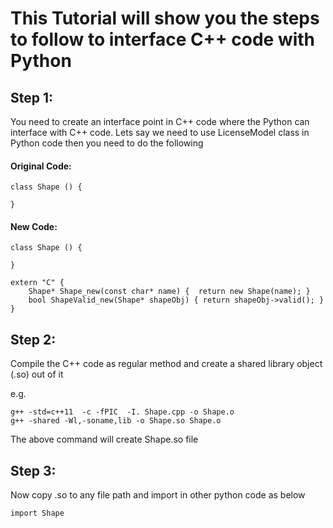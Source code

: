 # This Tutorial will show you the steps to follow to interface C++ code with Python 

## Step 1:
You need to create an interface point in C++ code where the Python can interface with C++ code. 
Lets say we need to use LicenseModel class in Python code then you need to do the following 

#### Original Code:
```
class Shape () {

}
```

#### New Code:
```
class Shape () {

}

extern "C" {
	Shape* Shape_new(const char* name) {  return new Shape(name); }
	bool ShapeValid_new(Shape* shapeObj) { return shapeObj->valid(); }
}
```

## Step 2:
Compile the C++ code as regular method and create a shared library object (.so) out of it 

e.g. 

```
g++ -std=c++11  -c -fPIC  -I. Shape.cpp -o Shape.o
g++ -shared -Wl,-soname,lib -o Shape.so Shape.o
```


The above command will create Shape.so file 


## Step 3:
Now copy .so to any file path and import in other python code as below

```
import Shape
```
